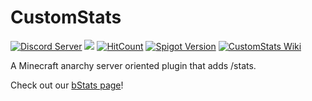# CustomStats

[![Discord Server](https://discord.com/api/guilds/339280188926066689/embed.png)](https://discord.gg/Z5MyDwp)
[![](https://img.shields.io/badge/contributions-welcome-brightgreen)](https://github.com/7man7LMYT/CustomStats)
[![HitCount](http://hits.dwyl.com/7man7LMYT/CustomStats.svg)](http://hits.dwyl.com/7man7LMYT/CustomStats)
[![Spigot Version](https://img.shields.io/spiget/version/88300?label=CustomStats&color=red)](https://www.spigotmc.org/resources/88300/)
[![CustomStats Wiki](https://img.shields.io/badge/CustomStats-wiki-blue)](https://7man7lmyt.github.io/CustomStats/)

A Minecraft anarchy server oriented plugin that adds /stats.

Check out our [bStats page](https://bstats.org/plugin/bukkit/CustomStats/10123)!
